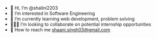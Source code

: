 - 👋 Hi, I’m @shalini2203
- 👀 I’m interested in Software Engineering
- 🌱 I’m currently learning web development, problem solving
- 👩🏻‍💻 I’m looking to collaborate on potential internship opportunities
- 📧 How to reach me shaani.singh03@gmail.com

<!---
shalini2203/shalini2203 is a ✨ special ✨ repository because its `README.md` (this file) appears on your GitHub profile.
You can click the Preview link to take a look at your changes.
--->
